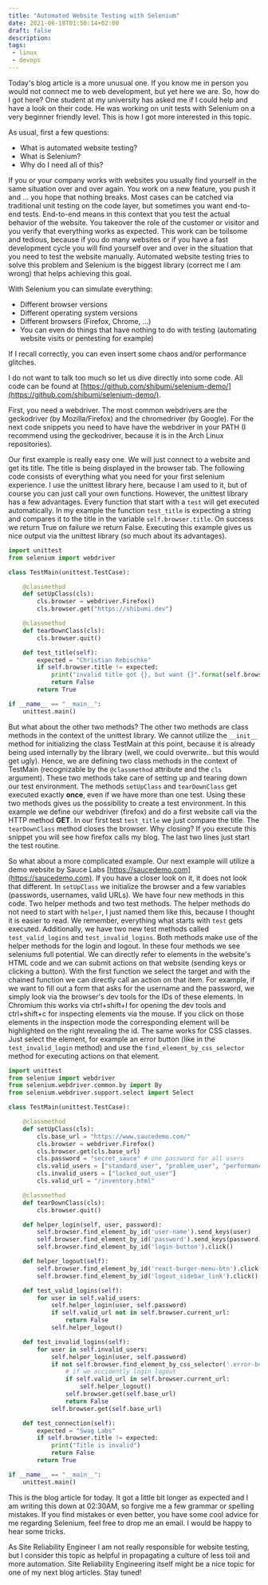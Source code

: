 ```yaml
---
title: "Automated Website Testing with Selenium"
date: 2021-06-18T01:50:14+02:00
draft: false
description:
tags:
 - linux
 - devops
---
```


Today's blog article is a more unusual one. If you know me in person you would not connect me to web development,
but yet here we are. So, how do I got here? One student at my university has asked me if I could help and have a look on their code.
He was working on unit tests with Selenium on a very beginner friendly level. This is how I got more interested in this
topic.

As usual, first a few questions:

* What is automated website testing?
* What is Selenium?
* Why do I need all of this?

If you or your company works with websites you usually find yourself in the same situation over and over again.
You work on a new feature, you push it and ... you hope that nothing breaks. Most cases can be catched via
traditional unit testing on the code layer, but sometimes you want end-to-end tests. End-to-end means
in this context that you test the actual behavior of the website. You takeover the role of the customer
or visitor and you verify that everything works as expected. This work can be toilsome and tedious, because
if you do many websites or if you have a fast development cycle you will find yourself over and over in the situation
that you need to test the website manually. Automated website testing tries to solve this problem and Selenium
is the biggest library (correct me I am wrong) that helps achieving this goal.

With Selenium you can simulate everything:

* Different browser versions
* Different operating system versions
* Different browsers (Firefox, Chrome, ...)
* You can even do things that have nothing to do with testing (automating website visits or pentesting for example)

If I recall correctly, you can even insert some chaos and/or performance glitches.

I do not want to talk too much so let us dive directly into some code. All code can be found at [https://github.com/shibumi/selenium-demo/](https://github.com/shibumi/selenium-demo/).

First, you need a webdriver. The most common webdrivers are the geckodriver (by Mozilla/Firefox) and the chromedriver (by Google).
For the next code snippets you need to have have the webdriver in your PATH (I recommend using the geckodriver, because it is in the Arch Linux repositories).

Our first example is really easy one. We will just connect to a website and get its title. The title is being displayed in the browser tab.
The following code consists of everything what you need for your first selenium experience. I use the unittest library here, because I am used to it, but
of course you can just call your own functions. However, the unittest library has a few advantages. Every function that start with a `test` will get executed automatically.
In my example the function `test_title` is expecting a string and compares it to the title in the variable `self.browser.title`. On success we return True on failure we return
False. Executing this example gives us nice output via the unittest library (so much about its advantages).

```python
import unittest
from selenium import webdriver

class TestMain(unittest.TestCase):

    @classmethod
    def setUpClass(cls):
        cls.browser = webdriver.Firefox()
        cls.browser.get("https://shibumi.dev")

    @classmethod
    def tearDownClass(cls):
        cls.browser.quit()

    def test_title(self):
        expected = "Christian Rebischke"
        if self.browser.title != expected:
            print("invalid title got {}, but want {}".format(self.browser.title, expected))
            return False
        return True

if __name__ == "__main__":
    unittest.main()
```

But what about the other two methods? The other two methods are class methods in the context of the unittest library. We cannot utilize the `__init__` method
for initializing the class TestMain at this point, because it is already being used internally by the library (well, we could overwrite.. but this would get ugly).
Hence, we are defining two class methods in the context of TestMain (recognizable by the `@classmethod` attribute and the `cls` argument). These two methods
take care of setting up and tearing down our test environment. The methods `setUpClass` and `tearDownClass` get executed exactly **once**, even if we have more than one test.
Using these two methods gives us the possibility to create a test environment. In this example we define our webdriver (firefox) and do a first website call via the
HTTP method **GET**. In our first test `test_title` we just compare the title. The `tearDownClass` method closes the browser. Why closing? If you execute this snippet
you will see how firefox calls my blog. The last two lines just start the test routine.

So what about a more complicated example. Our next example will utilize a demo website by Sauce Labs [https://saucedemo.com](https://saucedemo.com).
If you have a closer look on it, it does not look that different. In `setUpClass` we initialize the browser and a few variables (passwords, usernames, valid URLs).
We have four new methods in this code. Two helper methods and two test methods. The helper methods do not need to start with `helper`, I just named them like this, because
I thought it is easier to read. We remember, everything what starts with `test` gets executed. Additionally, we have two new test methods called `test_valid_logins`
and `test_invalid_logins`. Both methods make use of the helper methods for the login and logout. In these four methods we see seleniums full potential.
We can directly refer to elements in the website's HTML code and we can submit actions on that website (sending keys or clicking a button).
With the first function we select the target and with the chained function we can directly call an action on that item.
For example, if we want to fill out a form that asks for the username and the password, we simply look via the browser's dev tools for the
IDs of these elements. In Chromium this works via ctrl+shift+I for opening the dev tools and ctrl+shift+c for inspecting elements via the mouse.
If you click on those elements in the inspection mode the corresponding element will be highlighted on the right revealing the id.
The same works for CSS classes. Just select the element, for example an error button (like in the `test_invalid_login` method) and use the `find_element_by_css_selector` method
for executing actions on that element.

```python
import unittest
from selenium import webdriver
from selenium.webdriver.common.by import By
from selenium.webdriver.support.select import Select

class TestMain(unittest.TestCase):

    @classmethod
    def setUpClass(cls):
        cls.base_url = "https://www.saucedemo.com/"
        cls.browser = webdriver.Firefox()
        cls.browser.get(cls.base_url)
        cls.password = "secret_sauce" # one password for all users
        cls.valid_users = ["standard_user", "problem_user", "performance_glitch_user"]
        cls.invalid_users = ["locked_out_user"]
        cls.valid_url = "/inventory.html"

    @classmethod
    def tearDownClass(cls):
        cls.browser.quit()

    def helper_login(self, user, password):
        self.browser.find_element_by_id('user-name').send_keys(user)
        self.browser.find_element_by_id('password').send_keys(password)
        self.browser.find_element_by_id('login-button').click()

    def helper_logout(self):
        self.browser.find_element_by_id('react-burger-menu-btn').click()
        self.browser.find_element_by_id('logout_sidebar_link').click()

    def test_valid_logins(self):
        for user in self.valid_users:
            self.helper_login(user, self.password)
            if self.valid_url not in self.browser.current_url:
                return False
            self.helper_logout()

    def test_invalid_logins(self):
        for user in self.invalid_users:
            self.helper_login(user, self.password)
            if not self.browser.find_element_by_css_selector('.error-button').is_displayed():
                # if we accidently login logout
                if self.valid_url in self.browser.current_url:
                    self.helper_logout()
                self.browser.get(self.base_url)
                return False
            self.browser.get(self.base_url)

    def test_connection(self):
        expected = "Swag Labs"
        if self.browser.title != expected:
            print("Title is invalid")
            return False
        return True

if __name__ == "__main__":
    unittest.main()
```

This is the blog article for today. It got a little bit longer as expected and I am writing this down at 02:30AM, so forgive me a few grammar or spelling mistakes.
If you find mistakes or even better, you have some cool advice for me regarding Selenium, feel free to drop me an email. I would be happy to hear some tricks.

As Site Reliability Engineer I am not really responsible for website testing, but I consider this topic as helpful in propagating a culture of less toil
and more automation. Site Reliability Engineering itself might be a nice topic for one of my next blog articles. Stay tuned!


